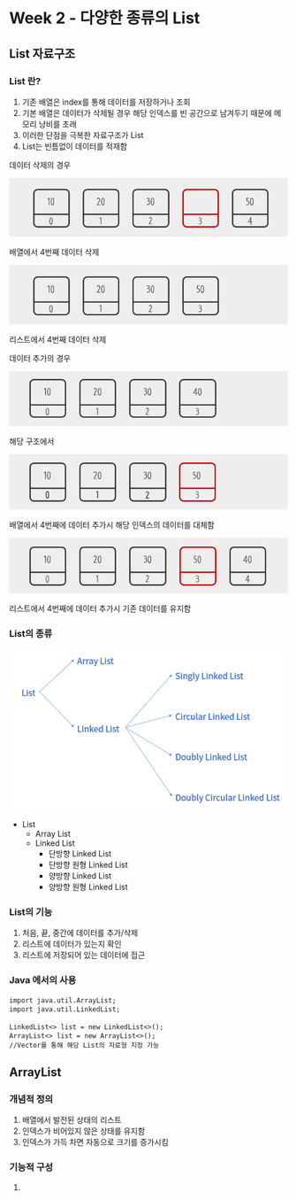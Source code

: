 # Week 2 - 다양한 종류의 List

## List 자료구조

### List 란?

1. 기존 배열은 index를 통해 데이터를 저장하거나 조회
2. 기본 배열은 데이터가 삭제될 경우 해당 인덱스를 빈 공간으로 남겨두기 때문에 메모리 낭비를 초래
3. 이러한 단점을 극복한 자료구조가 List
4. List는 빈틈없이 데이터를 적재함

데이터 삭제의 경우

![delete2](./images/delete2.png)

배열에서 4번째 데이터 삭제

![delete3](./images/delete3.png)

리스트에서 4번째 데이터 삭제

데이터 추가의 경우

![add1](./images/add1.png)

해당 구조에서

![add2](./images/add2.png)

배열에서 4번째에 데이터 추가시 해당 인덱스의 데이터를 대체함

![add3](./images/add3.png)

리스트에서 4번째에 데이터 추가시 기존 데이터를 유지함

### List의 종류

![list](./images/list.png)
* List
  * Array List
  * Linked List
    * 단방향 Linked List
    * 단방향 원형 Linked List
    * 양방향 Linked List
    * 양방향 원형 Linked List
  
### List의 기능

1. 처음, 끝, 중간에 데이터를 추가/삭제
2. 리스트에 데이터가 있는지 확인
3. 리스트에 저장되어 있는 데이터에 접근

### Java 에서의 사용

```
import java.util.ArrayList;
import java.util.LinkedList;

LinkedList<> list = new LinkedList<>();
ArrayList<> list = new ArrayList<>();
//Vector를 통해 해당 List의 자료형 지정 가능
```

## ArrayList

### 개념적 정의

1. 배열에서 발전된 상태의 리스트
2. 인덱스가 비어있지 않은 상태를 유지함
3. 인덱스가 가득 차면 자동으로 크기를 증가시킴

### 기능적 구성

1. 